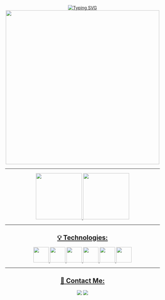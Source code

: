 <div align="center">
<a href="https://git.io/typing-svg"><img src="https://readme-typing-svg.demolab.com?font=Fira+Code&weight=600&size=26&pause=1000&color=F48222&center=true&vCenter=true&width=490&height=70&lines=Welcome!+My+name+is+Nath%C3%A1lia+++%3A);I'm+a+Developer." alt="Typing SVG" /></a>

</div>
<div align="center">         
<img src="https://github.com/NathaliaNogueira/NathaliaNogueira/assets/94802675/d96e5054-204d-4760-b1f4-3237e86475a4" width = "500px" />

</div>
<hr>
<div align="center">  
<a href="https://github.com/NathaliaNogueira">
<img height="150em" src="https://github-readme-stats.vercel.app/api/top-langs/?username=NathaliaNogueira&layout=compact&langs_count=7&theme=dracula"/>
<img height="150em" src="https://github-readme-stats.vercel.app/api?username=NathaliaNogueira&show_icons=true&theme=dracula&include_all_commits=true&count_private=true"/>
</div>
<hr>
<div align="center">
<h2>&#128161; Technologies: </h2> 

<div display: inline-block>
<img src="https://cdn.jsdelivr.net/gh/devicons/devicon/icons/python/python-original.svg" width = "50px"/> <img src="https://cdn.jsdelivr.net/gh/devicons/devicon/icons/javascript/javascript-original.svg" width = "50px" /> <img src="https://cdn.jsdelivr.net/gh/devicons/devicon/icons/html5/html5-original.svg" width = "50px" /> <img src="https://cdn.jsdelivr.net/gh/devicons/devicon/icons/css3/css3-original.svg" width = "50px" /> <img src="https://cdn.jsdelivr.net/gh/devicons/devicon/icons/postgresql/postgresql-original.svg" width = "50px" /> <img src="https://cdn.jsdelivr.net/gh/devicons/devicon/icons/git/git-original.svg" width = "50px"/>
</div>
<hr>
<h2>&#128233; Contact Me:</h2>

<div>
<a href = "mailto:nathaliancorrea@gmail.com"><img src="https://img.shields.io/badge/Gmail-D14836?style=for-the-badge&logo=gmail&logoColor=white" target="_blank"></a>
<a href="https://www.linkedin.com/in/nathalia-nogueira12/" target="_blank"><img src="https://img.shields.io/badge/-LinkedIn-%230077B5?style=for-the-badge&logo=linkedin&logoColor=white" target="_blank"></a>   
</div>



